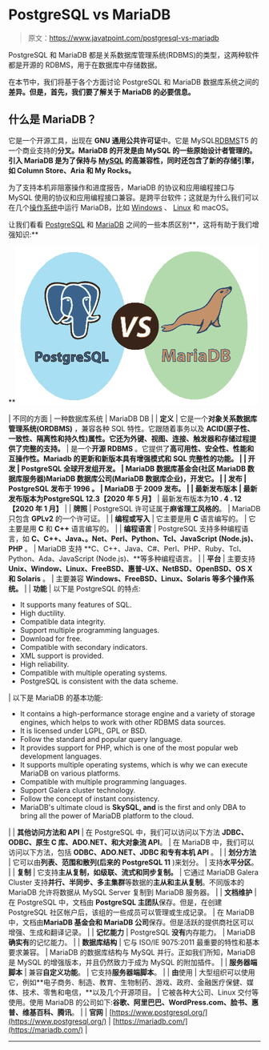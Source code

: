 # PostgreSQL vs MariaDB

> 原文：<https://www.javatpoint.com/postgresql-vs-mariadb>

PostgreSQL 和 MariaDB 都是关系数据库管理系统(RDBMS)的类型，这两种软件都是开源的 RDBMS，用于在数据库中存储数据。

在本节中，我们将基于各个方面讨论 PostgreSQL 和 MariaDB 数据库系统之间的**差异。但是，首先，我们要了解关于 MariaDB 的必要信息。**

## 什么是 MariaDB？

它是一个开源工具，出现在 **GNU 通用公共许可证**中。它是 MySQL[RDBMS](https://www.javatpoint.com/what-is-rdbms)T5 的一个商业支持的**分叉。MariaDB 的开发是由 MySQL 的一些原始设计者管理的。引入 MariaDB 是为了保持与 [MySQL](https://www.javatpoint.com/mysql-tutorial) 的高兼容性，同时还包含了新的存储引擎，如 Column Store、Aria 和 My Rocks。**

为了支持本机非阻塞操作和进度报告，MariaDB 的协议和应用编程接口与 MySQL 使用的协议和应用编程接口兼容。是跨平台软件；这就是为什么我们可以在几个[操作系统](https://www.javatpoint.com/operating-system)中运行 MariaDB，比如 [Windows](https://www.javatpoint.com/windows) 、 [Linux](https://www.javatpoint.com/linux-tutorial) 和 macOS。

让我们看看 [PostgreSQL](https://www.javatpoint.com/postgresql-tutorial) 和 [MariaDB](https://www.javatpoint.com/mariadb-tutorial) 之间的一些本质区别**，这将有助于我们增强知识:**

**![PostgreSQL vs MariaDB](img/a7d74e42bd51f5ee550345c2994ac395.png)

| 不同的方面 | 一种数据库系统 | MariaDB DB |
| **定义** | 它是一个**对象关系数据库管理系统(ORDBMS)** ，兼容各种 SQL 特性。它跟随着事务以及 **ACID(原子性、一致性、隔离性和持久性)**属性。它还为**外键、视图、连接、触发器和存储过程提供了完整的支持。** | 是一个**开源 RDBMS** 。它提供了**高可用性、安全性、性能和互操作性。**Mariadb 的更新和新版本具有增强模式和 SQL 完整性的功能。 |
| **开发** | **PostgreSQL 全球开发组**开发。 | **MariaDB 数据库基金会**(社区 MariaDB 数据库服务器)**MariaDB 数据库公司**(MariaDB 数据库企业)，开发它。 |
| **发布** | PostgreSQL 发布于 **1996** 。 | MariaDB 于 **2009** 发布。 |
| **最新发布版本** | 最新发布版本为**PostgreSQL 12.3【2020 年 5 月】** | 最新发布版本为**10 . 4 . 12【2020 年 1 月】** |
| **牌照** | PostgreSQL 许可证属于**麻省理工风格的**。 | MariaDB 只包含 **GPLv2** 的一个许可证。 |
| **编程或写入** | 它主要是用 **C** 语言编写的。 | 它主要是用 **C** 和 **C++** 语言编写的。 |
| **编程语言** | PostgreSQL 支持多种编程语言，如 **C、C++、Java、。Net、Perl、Python、Tcl、JavaScript (Node.js)、PHP** 。 | MariaDB 支持 **C、C++、Java、C#、Perl、PHP、Ruby、Tcl、Python、Ada、JavaScript (Node.js)、**等多种编程语言。 |
| **平台** | 主要支持 **Unix、Window、Linux、FreeBSD、惠普-UX、NetBSD、OpenBSD、OS X 和 Solaris** 。 | 主要兼容 **Windows、FreeBSD、Linux、Solaris 等多个操作系统。** |
| **功能** | 以下是 PostgreSQL 的特点:

*   It supports many features of SQL.
*   High ductility.
*   Compatible data integrity.
*   Support multiple programming languages.
*   Download for free.
*   Compatible with secondary indicators.
*   XML support is provided.
*   High reliability.
*   Compatible with multiple operating systems.
*   PostgreSQL is consistent with the data scheme.

 | 以下是 MariaDB 的基本功能:

*   It contains a high-performance storage engine and a variety of storage engines, which helps to work with other RDBMS data sources.
*   It is licensed under LGPL, GPL or BSD.
*   Follow the standard and popular query language.
*   It provides support for PHP, which is one of the most popular web development languages.
*   It supports multiple operating systems, which is why we can execute MariaDB on various platforms.
*   Compatible with multiple programming languages.
*   Support Galera cluster technology.
*   Follow the concept of instant consistency.
*   MariaDB's ultimate cloud is **SkySQL, and** is the first and only DBA to bring all the power of MariaDB platform to the cloud.

 |
| **其他访问方法和 API** | 在 PostgreSQL 中，我们可以访问以下方法 **JDBC、ODBC、原生 C 库、ADO.NET、**和**大对象流 API**。 | 在 MariaDB 中，我们可以访问以下方法，包括 **ODBC、ADO.NET、JDBC 和专有本机 API** 。 |
| **划分方法** | 它可以由**列表、范围和散列(后来的 PostgreSQL 11** )来划分。 | 支持**水平分区**。 |
| **复制** | 它支持**主从复制，如级联、流式和同步复制。** | 它通过 MariaDB Galera Cluster 支持**并行、半同步、多主集群**等数据的**主从和主从复制**。不同版本的 MariaDB 允许将数据从 MySQL Server 复制到 MariaDB 服务器。 |
| **文档维护** | 在 PostgreSQL 中，文档由 **PostgreSQL 主团队**保存。但是，在创建 PostgreSQL 社区帐户后，该组的一些成员可以管理或生成记录。 | 在 MariaDB 中，文档由**MariaDB 基金会和 MariaDB 公司**保存。但是活跃的提供商社区可以增强、生成和翻译记录。 |
| **记忆能力** | PostgreSQL **没有**内存能力。 | MariaDB **确实有**的记忆能力。 |
| **数据库结构** | 它与 ISO/IE 9075:2011 最重要的特性和基本要求兼容。 | MariaDB 的数据库结构与 MySQL 并行。正如我们所知，MariaDB 是 MySQL 的增强版本，并且仍然致力于成为 MySQL 的附加插件。 |
| **服务器端脚本** | 兼容**自定义功能**。 | 它支持**服务器端脚本**。 |
| **由**使用 | 大型组织可以使用它，例如**电子商务、制造、教育、生物制药、游戏、政府、金融医疗保健、媒体、技术、零售和电信，**以及几个开源项目。 | 它被各种大公司、Linux 交付等使用。使用 MariaDB 的公司如下:**谷歌、阿里巴巴、WordPress.com、脸书、惠普、维基百科、腾讯**。 |
| **官网** | [https://www.postgresql.org/](https://www.postgresql.org/) | [https://mariadb.com/](https://mariadb.com/) |

* * ***